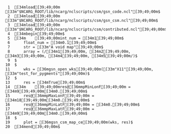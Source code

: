     1	[34mload[39;49;00m [33m"$NCARG_ROOT/lib/ncarg/nclscripts/csm/gsn_code.ncl"[39;49;00m$
     2	[34mload[39;49;00m [33m"$NCARG_ROOT/lib/ncarg/nclscripts/csm/gsn_csm.ncl"[39;49;00m$
     3	[34mload[39;49;00m [33m"$NCARG_ROOT/lib/ncarg/nclscripts/csm/contributed.ncl"[39;49;00m$
     4	[34mbegin[39;49;00m$
     5	[34m    [39;49;00mint_num = [34m1[39;49;00m$
     6	    float_num = [34m0.1[39;49;00m$
     7	    str = [33m"A void map"[39;49;00m$
     8	    array = (/[34m1[39;49;00m, [34m2[39;49;00m, [34m3[39;49;00m, [34m4[39;49;00m, [34m5[39;49;00m/)$
     9	$
    10	$
    11	    wks = [36mgsn_open_wks[39;49;00m([33m"X11"[39;49;00m, [33m"test_for_pygments"[39;49;00m)$
    12	$
    13	    res = [34mTrue[39;49;00m$
    14	[34m    [39;49;00mres@[36mmpMinLonF[39;49;00m = [34m9[39;49;00m[34m0.[39;49;00m$
    15	    res@[36mmpMaxLonF[39;49;00m = [34m18[39;49;00m[34m0.[39;49;00m$
    16	    res@[36mmpMinLatF[39;49;00m = [34m0.[39;49;00m$
    17	    res@[36mmpMaxLatF[39;49;00m = [34m9[39;49;00m[34m0.[39;49;00m$
    18	$
    19	    plot = [36mgsn_csm_map_ce[39;49;00m(wks, res)$
    20	[34mend[39;49;00m$
